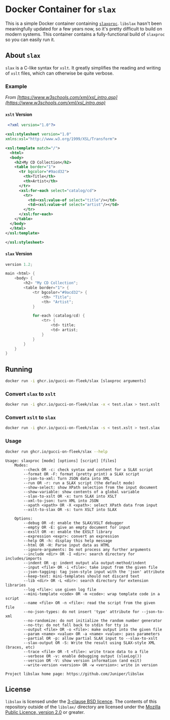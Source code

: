 Docker Container for `slax`
==========================

<!-- https://github.com/gucci-on-fleek/slax-docker -->

This is a simple Docker container containing [`slaxproc`](https://github.com/Juniper/libslax). `libslax` hasn't been meaningfully updated for a few years now, so it's pretty difficult to build on modern systems. This container contains a fully-functional build of `slaxproc` so you can easily run it.

About `slax`
------------

`slax` is a C-like syntax for `xslt`. It greatly simplifies the reading and writing of `xslt` files, which can otherwise be quite verbose.

### Example
_From [https://www.w3schools.com/xml/xsl_intro.asp](https://www.w3schools.com/xml/xsl_intro.asp)_

#### `xslt` Version
```xml
 <?xml version="1.0"?>

<xsl:stylesheet version="1.0"
xmlns:xsl="http://www.w3.org/1999/XSL/Transform">

<xsl:template match="/">
  <html>
  <body>
    <h2>My CD Collection</h2>
    <table border="1">
      <tr bgcolor="#9acd32">
        <th>Title</th>
        <th>Artist</th>
      </tr>
      <xsl:for-each select="catalog/cd">
        <tr>
          <td><xsl:value-of select="title"/></td>
          <td><xsl:value-of select="artist"/></td>
        </tr>
      </xsl:for-each>
    </table>
  </body>
  </html>
</xsl:template>

</xsl:stylesheet>
```

#### `slax` Version
```c
version 1.2;

main <html> {
    <body> {
        <h2> "My CD Collection";
        <table border="1"> {
            <tr bgcolor="#9acd32"> {
                <th> "Title";
                <th> "Artist";
            }

            for-each (catalog/cd) {
                <tr> {
                    <td> title;
                    <td> artist;
                }
            }
        }
    }
}
```

Running
-------
```sh
docker run -i ghcr.io/gucci-on-fleek/slax [slaxproc arguments]
```

### Convert `slax` to `xslt`
```sh
docker run -i ghcr.io/gucci-on-fleek/slax -x < test.slax > test.xslt
```

### Convert `xslt` to `slax`
```sh
docker run -i ghcr.io/gucci-on-fleek/slax -s < test.xslt > test.slax
```

### Usage
```sh
docker run ghcr.io/gucci-on-fleek/slax --help
```
```text
Usage: slaxproc [mode] [options] [script] [files]
    Modes:
        --check OR -c: check syntax and content for a SLAX script
        --format OR -F: format (pretty print) a SLAX script
        --json-to-xml: Turn JSON data into XML
        --run OR -r: run a SLAX script (the default mode)
        --show-select: show XPath selection from the input document
        --show-variable: show contents of a global variable
        --slax-to-xslt OR -x: turn SLAX into XSLT
        --xml-to-json: turn XML into JSON
        --xpath <xpath> OR -X <xpath>: select XPath data from input
        --xslt-to-slax OR -s: turn XSLT into SLAX

    Options:
        --debug OR -d: enable the SLAX/XSLT debugger
        --empty OR -E: give an empty document for input
        --exslt OR -e: enable the EXSLT library
        --expression <expr>: convert an expression
        --help OR -h: display this help message
        --html OR -H: Parse input data as HTML
        --ignore-arguments: Do not process any further arguments
        --include <dir> OR -I <dir>: search directory for includes/imports
        --indent OR -g: indent output ala output-method/indent
        --input <file> OR -i <file>: take input from the given file
        --json-tagging: tag json-style input with the 'json' attribute
        --keep-text: mini-templates should not discard text
        --lib <dir> OR -L <dir>: search directory for extension libraries
        --log <file>: use given log file
        --mini-template <code> OR -m <code>: wrap template code in a script
        --name <file> OR -n <file>: read the script from the given file
        --no-json-types: do not insert 'type' attribute for --json-to-xml
        --no-randomize: do not initialize the random number generator
        --no-tty: do not fall back to stdin for tty io
        --output <file> OR -o <file>: make output into the given file
        --param <name> <value> OR -a <name> <value>: pass parameters
        --partial OR -p: allow partial SLAX input to --slax-to-xslt
        --slax-output OR -S: Write the result using SLAX-style XML (braces, etc)
        --trace <file> OR -t <file>: write trace data to a file
        --verbose OR -v: enable debugging output (slaxLog())
        --version OR -V: show version information (and exit)
        --write-version <version> OR -w <version>: write in version

Project libslax home page: https://github.com/Juniper/libslax
```

License
-------

`libslax` is licensed under the [3-clause BSD licence](libslax/Copyright). The contents of this repository outside of the `libslax/` directory are licensed under the [Mozilla Public Licence, version 2.0](http://mozilla.org/MPL/2.0/) or greater.
